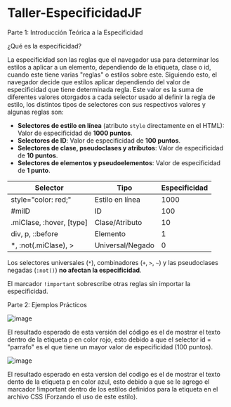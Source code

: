 # Taller-EspecificidadJF
Parte 1: Introducción Teórica a la Especificidad

¿Qué es la especificidad?

La especificidad son las reglas que el navegador usa para determinar los estilos a aplicar a un elemento, dependiendo de la etiqueta, clase o id, cuando este tiene varias "reglas" o estilos sobre este. Siguiendo esto, el navegador decide que estilos aplicar dependiendo del valor de especificidad que tiene determinada regla. Este valor es la suma de diferentes valores otorgados a cada selector usado al definir la regla de estilo, los distintos tipos de selectores con sus respectivos valores y algunas reglas son:

- **Selectores de estilo en línea** (atributo `style` directamente en el HTML): Valor de especificidad de **1000 puntos**.
- **Selectores de ID**: Valor de especificidad de **100 puntos**.
- **Selectores de clase, pseudoclases y atributos**: Valor de especificidad de **10 puntos**.
- **Selectores de elementos y pseudoelementos**: Valor de especificidad de **1 punto**.

| Selector                           | Tipo                | Especificidad |
|------------------------------------|---------------------|----------------|
| style="color: red;"               | Estilo en línea     | 1000           |
| #miID                              | ID                  | 100            |
| .miClase, :hover, [type]          | Clase/Atributo      | 10             |
| div, p, ::before                   | Elemento            | 1              |
| *, :not(.miClase), >              | Universal/Negado    | 0              |


Los selectores universales (`*`), combinadores (`+`, `>`, `~`) y las pseudoclases negadas (`:not()`) **no afectan la especificidad**.

El marcador `!important` sobrescribe otras reglas sin importar la especificidad.

Parte 2: Ejemplos Prácticos

![image](https://github.com/user-attachments/assets/cf381259-f150-4711-a34c-07250eabc5bf)

El resultado esperado de esta versión del código es el de mostrar el texto dentro de la etiqueta p en color rojo, esto debido a que el selector id = "parrafo" es el que tiene un mayor valor de especificidad (100 puntos).

![image](https://github.com/user-attachments/assets/e9a5b3c4-7ba5-4b66-b5c1-a81a2cdd4651)

El resultado esperado en esta version del codigo es el de mostrar el texto dento de la etiqueta p en color azul, esto debido a que se le agrego el marcador !important dentro de los estilos definidos para la etiqueta en el archivo CSS (Forzando el uso de este estilo).
